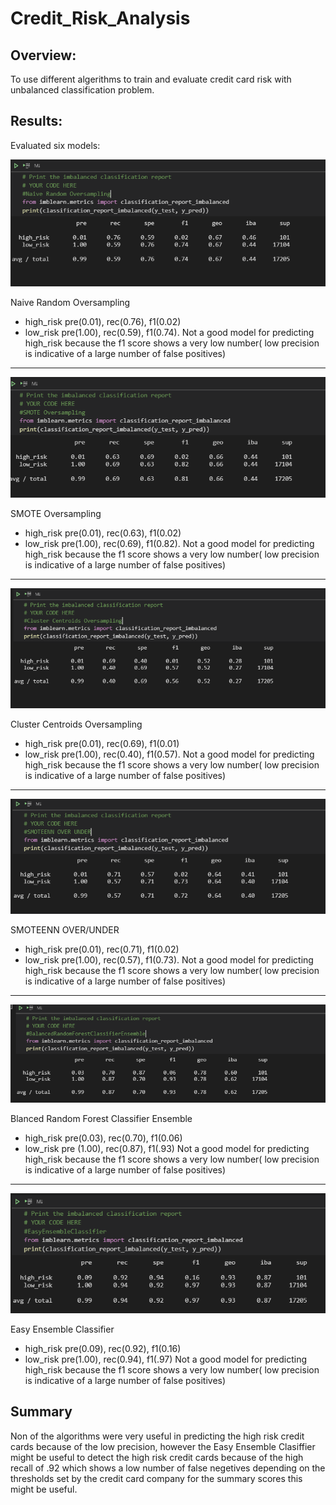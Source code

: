 # Credit_Risk_Analysis
## Overview:
To use different algerithms to train and evaluate credit card risk with unbalanced classification problem.

## Results:
Evaluated six models:

![](images/NROver.PNG)

Naive Random Oversampling
* high_risk pre(0.01), rec(0.76), f1(0.02)
* low_risk pre(1.00), rec(0.59), f1(0.74). 
Not a good model for predicting high_risk because the f1 score shows a very low number( low precision is indicative of a large number of false positives)

_____________________________________________________________________________________________________________

![](images/SMOversampling.PNG)

SMOTE Oversampling
* high_risk pre(0.01), rec(0.63), f1(0.02)
* low_risk pre(1.00), rec(0.69), f1(0.82). 
Not a good model for predicting high_risk because the f1 score shows a very low number( low precision is indicative of a large number of false positives)


_____________________________________________________________________________________________________________

![](images/CSUndersampling.PNG)

Cluster Centroids Oversampling
* high_risk pre(0.01), rec(0.69), f1(0.01)
* low_risk pre(1.00), rec(0.40), f1(0.57).
Not a good model for predicting high_risk because the f1 score shows a very low number( low precision is indicative of a large number of false positives)

_____________________________________________________________________________________________________________

![](images/SMOTEENNOVERUNDER.PNG)

SMOTEENN OVER/UNDER
* high_risk pre(0.01), rec(0.71), f1(0.02)
* low_risk pre(1.00), rec(0.57), f1(0.73).
Not a good model for predicting high_risk because the f1 score shows a very low number( low precision is indicative of a large number of false positives)


_____________________________________________________________________________________________________________

![](images/BRFCEnsemble.PNG)

Blanced Random Forest Classifier Ensemble
* high_risk pre(0.03), rec(0.70), f1(0.06)
* low_risk pre (1.00), rec(0.87), f1(.93)
Not a good model for predicting high_risk because the f1 score shows a very low number( low precision is indicative of a large number of false positives)

_____________________________________________________________________________________________________________

![](images/EasyEnsembleCl.PNG)

Easy Ensemble Classifier
* high_risk pre(0.09), rec(0.92), f1(0.16)
* low_risk pre(1.00), rec(0.94), f1(.97)
Not a good model for predicting high_risk because the f1 score shows a very low number( low precision is indicative of a large number of false positives)


## Summary
Non of the algorithms were very useful in predicting the high risk credit cards because of the low precision, however the Easy Ensemble Clasiffier might be useful to detect the high risk credit cards because of the high recall of .92 which shows a low number of false negetives depending on the thresholds set by the credit card company for the summary scores this might be useful. 
